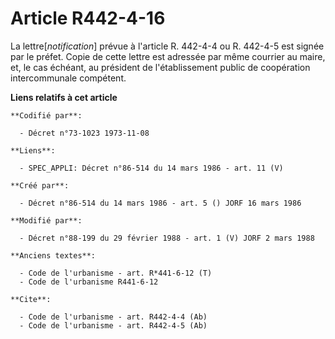 # Article R442-4-16

La lettre[*notification*] prévue à l'article R. 442-4-4 ou R. 442-4-5 est signée par le préfet. Copie de cette lettre est
adressée par même courrier au maire, et, le cas échéant, au président de l'établissement public de coopération intercommunale
compétent.

**Liens relatifs à cet article**

	**Codifié par**:

	  - Décret n°73-1023 1973-11-08

	**Liens**:

	  - SPEC_APPLI: Décret n°86-514 du 14 mars 1986 - art. 11 (V)

	**Créé par**:

	  - Décret n°86-514 du 14 mars 1986 - art. 5 () JORF 16 mars 1986

	**Modifié par**:

	  - Décret n°88-199 du 29 février 1988 - art. 1 (V) JORF 2 mars 1988

	**Anciens textes**:

	  - Code de l'urbanisme - art. R*441-6-12 (T)
	  - Code de l'urbanisme R441-6-12

	**Cite**:

	  - Code de l'urbanisme - art. R442-4-4 (Ab)
	  - Code de l'urbanisme - art. R442-4-5 (Ab)
